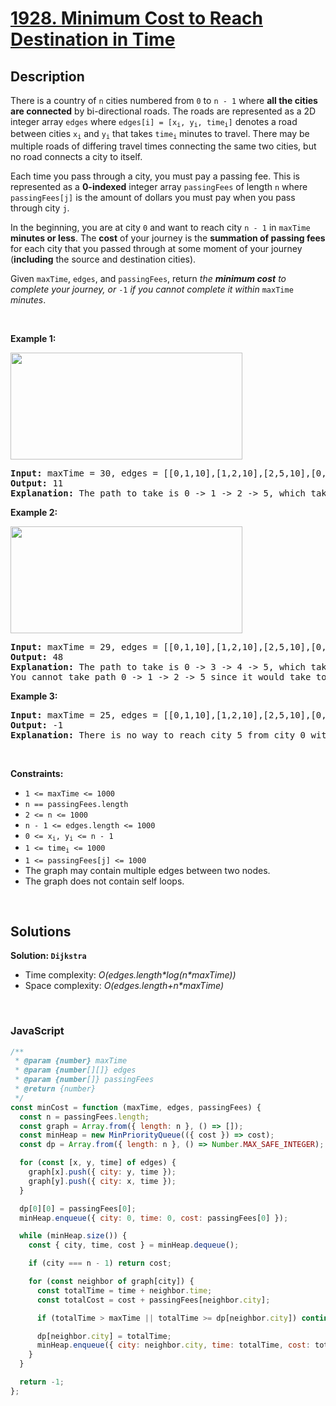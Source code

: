 # [1928. Minimum Cost to Reach Destination in Time](https://leetcode.com/problems/minimum-cost-to-reach-destination-in-time)

## Description

<div class="elfjS" data-track-load="description_content"><p>There is a country of <code>n</code> cities numbered from <code>0</code> to <code>n - 1</code> where <strong>all the cities are connected</strong> by bi-directional roads. The roads are represented as a 2D integer array <code>edges</code> where <code>edges[i] = [x<sub>i</sub>, y<sub>i</sub>, time<sub>i</sub>]</code> denotes a road between cities <code>x<sub>i</sub></code> and <code>y<sub>i</sub></code> that takes <code>time<sub>i</sub></code> minutes to travel. There may be multiple roads of differing travel times connecting the same two cities, but no road connects a city to itself.</p>

<p>Each time you pass through a city, you must pay a passing fee. This is represented as a <strong>0-indexed</strong> integer array <code>passingFees</code> of length <code>n</code> where <code>passingFees[j]</code> is the amount of dollars you must pay when you pass through city <code>j</code>.</p>

<p>In the beginning, you are at city <code>0</code> and want to reach city <code>n - 1</code> in <code>maxTime</code><strong> minutes or less</strong>. The <strong>cost</strong> of your journey is the <strong>summation of passing fees</strong> for each city that you passed through at some moment of your journey (<strong>including</strong> the source and destination cities).</p>

<p>Given <code>maxTime</code>, <code>edges</code>, and <code>passingFees</code>, return <em>the <strong>minimum cost</strong> to complete your journey, or </em><code>-1</code><em> if you cannot complete it within </em><code>maxTime</code><em> minutes</em>.</p>

<p>&nbsp;</p>
<p><strong class="example">Example 1:</strong></p>

<p><img alt="" src="https://assets.leetcode.com/uploads/2021/06/04/leetgraph1-1.png" style="width: 371px; height: 171px;"></p>

<pre><strong>Input:</strong> maxTime = 30, edges = [[0,1,10],[1,2,10],[2,5,10],[0,3,1],[3,4,10],[4,5,15]], passingFees = [5,1,2,20,20,3]
<strong>Output:</strong> 11
<strong>Explanation:</strong> The path to take is 0 -&gt; 1 -&gt; 2 -&gt; 5, which takes 30 minutes and has $11 worth of passing fees.
</pre>

<p><strong class="example">Example 2:</strong></p>

<p><strong><img alt="" src="https://assets.leetcode.com/uploads/2021/06/04/copy-of-leetgraph1-1.png" style="width: 371px; height: 171px;"></strong></p>

<pre><strong>Input:</strong> maxTime = 29, edges = [[0,1,10],[1,2,10],[2,5,10],[0,3,1],[3,4,10],[4,5,15]], passingFees = [5,1,2,20,20,3]
<strong>Output:</strong> 48
<strong>Explanation:</strong> The path to take is 0 -&gt; 3 -&gt; 4 -&gt; 5, which takes 26 minutes and has $48 worth of passing fees.
You cannot take path 0 -&gt; 1 -&gt; 2 -&gt; 5 since it would take too long.
</pre>

<p><strong class="example">Example 3:</strong></p>

<pre><strong>Input:</strong> maxTime = 25, edges = [[0,1,10],[1,2,10],[2,5,10],[0,3,1],[3,4,10],[4,5,15]], passingFees = [5,1,2,20,20,3]
<strong>Output:</strong> -1
<strong>Explanation:</strong> There is no way to reach city 5 from city 0 within 25 minutes.
</pre>

<p>&nbsp;</p>
<p><strong>Constraints:</strong></p>

<ul>
	<li><code>1 &lt;= maxTime &lt;= 1000</code></li>
	<li><code>n == passingFees.length</code></li>
	<li><code>2 &lt;= n &lt;= 1000</code></li>
	<li><code>n - 1 &lt;= edges.length &lt;= 1000</code></li>
	<li><code>0 &lt;= x<sub>i</sub>, y<sub>i</sub> &lt;= n - 1</code></li>
	<li><code>1 &lt;= time<sub>i</sub> &lt;= 1000</code></li>
	<li><code>1 &lt;= passingFees[j] &lt;= 1000</code>&nbsp;</li>
	<li>The graph may contain multiple edges between two nodes.</li>
	<li>The graph does not contain self loops.</li>
</ul>
</div>

<p>&nbsp;</p>

## Solutions

**Solution: `Dijkstra`**

- Time complexity: <em>O(edges.length\*log(n\*maxTime))</em>
- Space complexity: <em>O(edges.length+n\*maxTime)</em>

<p>&nbsp;</p>

### **JavaScript**

```js
/**
 * @param {number} maxTime
 * @param {number[][]} edges
 * @param {number[]} passingFees
 * @return {number}
 */
const minCost = function (maxTime, edges, passingFees) {
  const n = passingFees.length;
  const graph = Array.from({ length: n }, () => []);
  const minHeap = new MinPriorityQueue(({ cost }) => cost);
  const dp = Array.from({ length: n }, () => Number.MAX_SAFE_INTEGER);

  for (const [x, y, time] of edges) {
    graph[x].push({ city: y, time });
    graph[y].push({ city: x, time });
  }

  dp[0][0] = passingFees[0];
  minHeap.enqueue({ city: 0, time: 0, cost: passingFees[0] });

  while (minHeap.size()) {
    const { city, time, cost } = minHeap.dequeue();

    if (city === n - 1) return cost;

    for (const neighbor of graph[city]) {
      const totalTime = time + neighbor.time;
      const totalCost = cost + passingFees[neighbor.city];

      if (totalTime > maxTime || totalTime >= dp[neighbor.city]) continue;

      dp[neighbor.city] = totalTime;
      minHeap.enqueue({ city: neighbor.city, time: totalTime, cost: totalCost });
    }
  }

  return -1;
};
```
